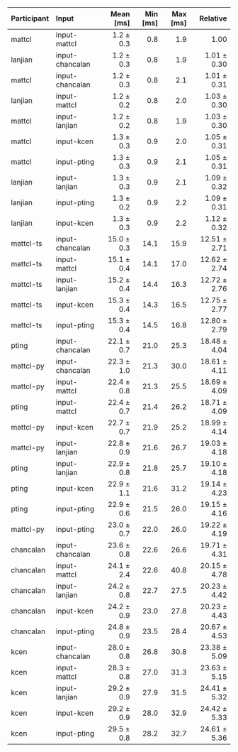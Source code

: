 | Participant | Input | Mean [ms] | Min [ms] | Max [ms] | Relative |
|:---|:---|---:|---:|---:|---:|
| mattcl | input-mattcl | 1.2 ± 0.3 | 0.8 | 1.9 | 1.00 |
| lanjian | input-chancalan | 1.2 ± 0.3 | 0.8 | 1.9 | 1.01 ± 0.30 |
| mattcl | input-chancalan | 1.2 ± 0.3 | 0.8 | 2.1 | 1.01 ± 0.31 |
| lanjian | input-mattcl | 1.2 ± 0.2 | 0.8 | 2.0 | 1.03 ± 0.30 |
| mattcl | input-lanjian | 1.2 ± 0.2 | 0.8 | 1.9 | 1.03 ± 0.30 |
| mattcl | input-kcen | 1.3 ± 0.3 | 0.9 | 2.0 | 1.05 ± 0.31 |
| mattcl | input-pting | 1.3 ± 0.3 | 0.9 | 2.1 | 1.05 ± 0.31 |
| lanjian | input-lanjian | 1.3 ± 0.3 | 0.9 | 2.1 | 1.09 ± 0.32 |
| lanjian | input-pting | 1.3 ± 0.2 | 0.9 | 2.2 | 1.09 ± 0.31 |
| lanjian | input-kcen | 1.3 ± 0.3 | 0.9 | 2.2 | 1.12 ± 0.32 |
| mattcl-ts | input-chancalan | 15.0 ± 0.3 | 14.1 | 15.9 | 12.51 ± 2.71 |
| mattcl-ts | input-mattcl | 15.1 ± 0.4 | 14.1 | 17.0 | 12.62 ± 2.74 |
| mattcl-ts | input-lanjian | 15.2 ± 0.4 | 14.4 | 16.3 | 12.72 ± 2.76 |
| mattcl-ts | input-kcen | 15.3 ± 0.4 | 14.3 | 16.5 | 12.75 ± 2.77 |
| mattcl-ts | input-pting | 15.3 ± 0.4 | 14.5 | 16.8 | 12.80 ± 2.79 |
| pting | input-chancalan | 22.1 ± 0.7 | 21.0 | 25.3 | 18.48 ± 4.04 |
| mattcl-py | input-chancalan | 22.3 ± 1.0 | 21.3 | 30.0 | 18.61 ± 4.11 |
| mattcl-py | input-mattcl | 22.4 ± 0.8 | 21.3 | 25.5 | 18.69 ± 4.09 |
| pting | input-mattcl | 22.4 ± 0.7 | 21.4 | 26.2 | 18.71 ± 4.09 |
| mattcl-py | input-kcen | 22.7 ± 0.7 | 21.9 | 25.2 | 18.99 ± 4.14 |
| mattcl-py | input-lanjian | 22.8 ± 0.9 | 21.6 | 26.7 | 19.03 ± 4.18 |
| pting | input-lanjian | 22.9 ± 0.8 | 21.8 | 25.7 | 19.10 ± 4.18 |
| pting | input-kcen | 22.9 ± 1.1 | 21.6 | 31.2 | 19.14 ± 4.23 |
| pting | input-pting | 22.9 ± 0.6 | 21.5 | 26.0 | 19.15 ± 4.16 |
| mattcl-py | input-pting | 23.0 ± 0.7 | 22.0 | 26.0 | 19.22 ± 4.19 |
| chancalan | input-chancalan | 23.6 ± 0.8 | 22.6 | 26.6 | 19.71 ± 4.31 |
| chancalan | input-mattcl | 24.1 ± 2.4 | 22.6 | 40.8 | 20.15 ± 4.78 |
| chancalan | input-lanjian | 24.2 ± 0.8 | 22.7 | 27.5 | 20.23 ± 4.42 |
| chancalan | input-kcen | 24.2 ± 0.9 | 23.0 | 27.8 | 20.23 ± 4.43 |
| chancalan | input-pting | 24.8 ± 0.9 | 23.5 | 28.4 | 20.67 ± 4.53 |
| kcen | input-chancalan | 28.0 ± 0.8 | 26.8 | 30.8 | 23.38 ± 5.09 |
| kcen | input-mattcl | 28.3 ± 0.8 | 27.0 | 31.3 | 23.63 ± 5.15 |
| kcen | input-lanjian | 29.2 ± 0.9 | 27.9 | 31.5 | 24.41 ± 5.32 |
| kcen | input-kcen | 29.2 ± 0.9 | 28.0 | 32.9 | 24.42 ± 5.33 |
| kcen | input-pting | 29.5 ± 0.8 | 28.2 | 32.7 | 24.61 ± 5.36 |
